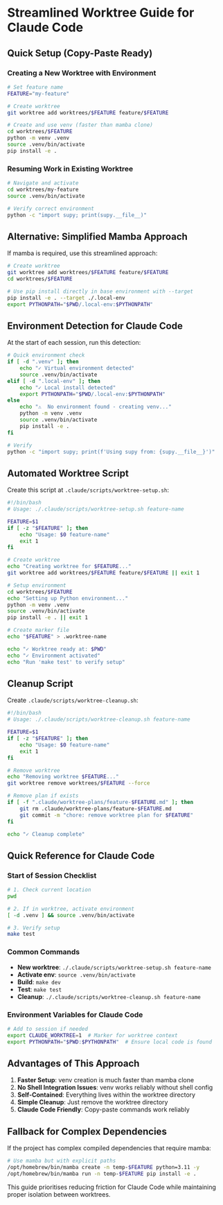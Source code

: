# Streamlined Worktree Guide for Claude Code

## Quick Setup (Copy-Paste Ready)

### Creating a New Worktree with Environment

```bash
# Set feature name
FEATURE="my-feature"

# Create worktree
git worktree add worktrees/$FEATURE feature/$FEATURE

# Create and use venv (faster than mamba clone)
cd worktrees/$FEATURE
python -m venv .venv
source .venv/bin/activate
pip install -e .
```

### Resuming Work in Existing Worktree

```bash
# Navigate and activate
cd worktrees/my-feature
source .venv/bin/activate

# Verify correct environment
python -c "import supy; print(supy.__file__)"
```

## Alternative: Simplified Mamba Approach

If mamba is required, use this streamlined approach:

```bash
# Create worktree
git worktree add worktrees/$FEATURE feature/$FEATURE
cd worktrees/$FEATURE

# Use pip install directly in base environment with --target
pip install -e . --target ./.local-env
export PYTHONPATH="$PWD/.local-env:$PYTHONPATH"
```

## Environment Detection for Claude Code

At the start of each session, run this detection:

```bash
# Quick environment check
if [ -d ".venv" ]; then
    echo "✓ Virtual environment detected"
    source .venv/bin/activate
elif [ -d ".local-env" ]; then
    echo "✓ Local install detected"
    export PYTHONPATH="$PWD/.local-env:$PYTHONPATH"
else
    echo "⚠️  No environment found - creating venv..."
    python -m venv .venv
    source .venv/bin/activate
    pip install -e .
fi

# Verify
python -c "import supy; print(f'Using supy from: {supy.__file__}')"
```

## Automated Worktree Script

Create this script at `.claude/scripts/worktree-setup.sh`:

```bash
#!/bin/bash
# Usage: ./.claude/scripts/worktree-setup.sh feature-name

FEATURE=$1
if [ -z "$FEATURE" ]; then
    echo "Usage: $0 feature-name"
    exit 1
fi

# Create worktree
echo "Creating worktree for $FEATURE..."
git worktree add worktrees/$FEATURE feature/$FEATURE || exit 1

# Setup environment
cd worktrees/$FEATURE
echo "Setting up Python environment..."
python -m venv .venv
source .venv/bin/activate
pip install -e . || exit 1

# Create marker file
echo "$FEATURE" > .worktree-name

echo "✓ Worktree ready at: $PWD"
echo "✓ Environment activated"
echo "Run 'make test' to verify setup"
```

## Cleanup Script

Create `.claude/scripts/worktree-cleanup.sh`:

```bash
#!/bin/bash
# Usage: ./.claude/scripts/worktree-cleanup.sh feature-name

FEATURE=$1
if [ -z "$FEATURE" ]; then
    echo "Usage: $0 feature-name"
    exit 1
fi

# Remove worktree
echo "Removing worktree $FEATURE..."
git worktree remove worktrees/$FEATURE --force

# Remove plan if exists
if [ -f ".claude/worktree-plans/feature-$FEATURE.md" ]; then
    git rm .claude/worktree-plans/feature-$FEATURE.md
    git commit -m "chore: remove worktree plan for $FEATURE"
fi

echo "✓ Cleanup complete"
```

## Quick Reference for Claude Code

### Start of Session Checklist
```bash
# 1. Check current location
pwd

# 2. If in worktree, activate environment
[ -d .venv ] && source .venv/bin/activate

# 3. Verify setup
make test
```

### Common Commands
- **New worktree**: `./.claude/scripts/worktree-setup.sh feature-name`
- **Activate env**: `source .venv/bin/activate`
- **Build**: `make dev`
- **Test**: `make test`
- **Cleanup**: `./.claude/scripts/worktree-cleanup.sh feature-name`

### Environment Variables for Claude Code
```bash
# Add to session if needed
export CLAUDE_WORKTREE=1  # Marker for worktree context
export PYTHONPATH="$PWD:$PYTHONPATH"  # Ensure local code is found
```

## Advantages of This Approach

1. **Faster Setup**: venv creation is much faster than mamba clone
2. **No Shell Integration Issues**: venv works reliably without shell config
3. **Self-Contained**: Everything lives within the worktree directory
4. **Simple Cleanup**: Just remove the worktree directory
5. **Claude Code Friendly**: Copy-paste commands work reliably

## Fallback for Complex Dependencies

If the project has complex compiled dependencies that require mamba:

```bash
# Use mamba but with explicit paths
/opt/homebrew/bin/mamba create -n temp-$FEATURE python=3.11 -y
/opt/homebrew/bin/mamba run -n temp-$FEATURE pip install -e .
```

This guide prioritises reducing friction for Claude Code while maintaining proper isolation between worktrees.